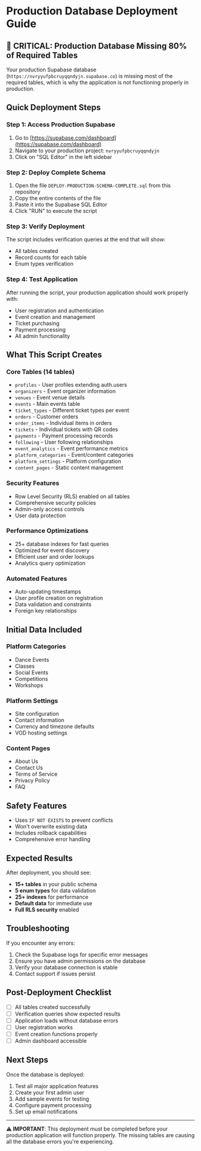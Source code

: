 # Production Database Deployment Guide

## 🚨 CRITICAL: Production Database Missing 80% of Required Tables

Your production Supabase database (`https://nvryyufpbcruyqqndyjn.supabase.co`) is missing most of the required tables, which is why the application is not functioning properly in production.

## Quick Deployment Steps

### Step 1: Access Production Supabase
1. Go to [https://supabase.com/dashboard](https://supabase.com/dashboard)
2. Navigate to your production project: `nvryyufpbcruyqqndyjn`
3. Click on "SQL Editor" in the left sidebar

### Step 2: Deploy Complete Schema
1. Open the file `DEPLOY-PRODUCTION-SCHEMA-COMPLETE.sql` from this repository
2. Copy the entire contents of the file
3. Paste it into the Supabase SQL Editor
4. Click "RUN" to execute the script

### Step 3: Verify Deployment
The script includes verification queries at the end that will show:
- All tables created
- Record counts for each table
- Enum types verification

### Step 4: Test Application
After running the script, your production application should work properly with:
- User registration and authentication
- Event creation and management
- Ticket purchasing
- Payment processing
- All admin functionality

## What This Script Creates

### Core Tables (14 tables)
- `profiles` - User profiles extending auth.users
- `organizers` - Event organizer information
- `venues` - Event venue details
- `events` - Main events table
- `ticket_types` - Different ticket types per event
- `orders` - Customer orders
- `order_items` - Individual items in orders
- `tickets` - Individual tickets with QR codes
- `payments` - Payment processing records
- `following` - User following relationships
- `event_analytics` - Event performance metrics
- `platform_categories` - Event/content categories
- `platform_settings` - Platform configuration
- `content_pages` - Static content management

### Security Features
- Row Level Security (RLS) enabled on all tables
- Comprehensive security policies
- Admin-only access controls
- User data protection

### Performance Optimizations
- 25+ database indexes for fast queries
- Optimized for event discovery
- Efficient user and order lookups
- Analytics query optimization

### Automated Features
- Auto-updating timestamps
- User profile creation on registration
- Data validation and constraints
- Foreign key relationships

## Initial Data Included

### Platform Categories
- Dance Events
- Classes  
- Social Events
- Competitions
- Workshops

### Platform Settings
- Site configuration
- Contact information
- Currency and timezone defaults
- VOD hosting settings

### Content Pages
- About Us
- Contact Us
- Terms of Service
- Privacy Policy
- FAQ

## Safety Features

- Uses `IF NOT EXISTS` to prevent conflicts
- Won't overwrite existing data
- Includes rollback capabilities
- Comprehensive error handling

## Expected Results

After deployment, you should see:
- **15+ tables** in your public schema
- **5 enum types** for data validation
- **25+ indexes** for performance
- **Default data** for immediate use
- **Full RLS security** enabled

## Troubleshooting

If you encounter any errors:
1. Check the Supabase logs for specific error messages
2. Ensure you have admin permissions on the database
3. Verify your database connection is stable
4. Contact support if issues persist

## Post-Deployment Checklist

- [ ] All tables created successfully
- [ ] Verification queries show expected results
- [ ] Application loads without database errors
- [ ] User registration works
- [ ] Event creation functions properly
- [ ] Admin dashboard accessible

## Next Steps

Once the database is deployed:
1. Test all major application features
2. Create your first admin user
3. Add sample events for testing
4. Configure payment processing
5. Set up email notifications

---

**⚠️ IMPORTANT**: This deployment must be completed before your production application will function properly. The missing tables are causing all the database errors you're experiencing. 